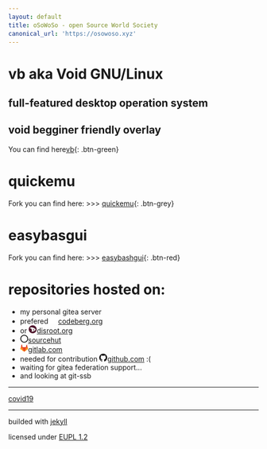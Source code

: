 ```yaml
---
layout: default
title: oSoWoSo - open Source World Society
canonical_url: 'https://osowoso.xyz'
---
```


# vb aka Void GNU/Linux

## full-featured desktop operation system

## void begginer friendly overlay

You can find here[vb](https://vb.osowoso.xyz){: .btn-green}


# quickemu

Fork you can find here: >>> [quickemu](https://quickemu.osowoso.xyz){: .btn-grey}

# easybasgui

Fork you can find here: >>> [easybashgui](https://easybashgui.osowoso.xyz){: .btn-red}


# repositories hosted on:
- my personal gitea server
- prefered ![codeberg](./assets/img/codeberg.png)[codeberg.org](https://codeberg.org/oSoWoSo)
- or ![disroot](./assets/img/disroot.png)[disroot.org](https://git.disroot.org/oSoWoSo)
- ![sourcehut](./assets/img/sourcehut.png)[sourcehut](https://hg.sr.ht/~osowoso)
- ![gitlab](./assets/img/gitlab.png)[gitlab.com](https://gitlab.com/osowoso)
- needed for contribution ![github](./assets/img/github.png)[github.com](https://github.com/oSoWoSo) :(
- waiting for gitea federation support...
- and looking at git-ssb

_____________________________
[covid19](./covid.md)


_____________________________
builded with [jekyll](https://jekyllrb.com/)

licensed under
[EUPL 1.2](https://joinup.ec.europa.eu/collection/eupl/eupl-text-eupl-12)
